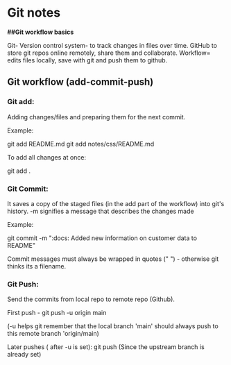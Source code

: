 # Git notes

**##Git workflow basics**

Git- Version control system- to track changes in files over time.
GitHub to store git repos online remotely, share them and collaborate.
Workflow= edits files locally, save with git and push them to github. 

## **Git workflow (add-commit-push)**

### **Git add:**

Adding changes/files and preparing them for the next commit.

Example:

git add README.md
git add notes/css/README.md

To add all changes at once:

git add .


### **Git Commit:**

It saves a copy of the staged files (in the add part of the workflow) into git's history.
-m signifies a message that describes the changes made

Example:

git commit -m ":docs: Added new information on customer data to README"

Commit messages must always be wrapped in quotes (" ") - otherwise git thinks its a filename.


### **Git Push:**

Send the commits from local repo to remote repo (Github).

First push -                        git push -u origin main  

(-u helps git remember that the local branch 'main' should always push to this remote branch 'origin/main)

Later pushes ( after -u is set):    git push  (Since the upstream branch is already set)